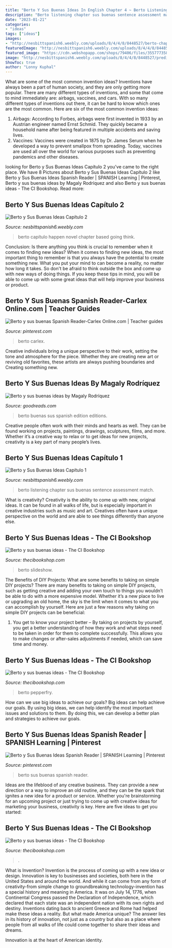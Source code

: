 ```yaml
---
title: "Berto Y Sus Buenas Ideas In English Chapter 4 ~ Berto Listening Chapter Sus Buenas Sentence Assessment Match"
description: "Berto listening chapter sus buenas sentence assessment match"
date: "2023-01-21"
categories:
- "ideas"
tags: ["ideas"]
images:
- "http://nesbittspanish6.weebly.com/uploads/8/4/4/8/8448527/berto-chapter-1-listening-retell.png?623"
featuredImage: "http://nesbittspanish6.weebly.com/uploads/8/4/4/8/8448527/berto-chapter-1-listening-retell.png?623"
featured_image: "https://cdn.webshopapp.com/shops/79406/files/355777358/1652x1652x2/tprs-books-berto-y-sus-buenas-ideas.jpg"
image: "http://nesbittspanish6.weebly.com/uploads/8/4/4/8/8448527/predict-1_orig.png"
ShowToc: true
author: "Lonny Kuphal"
---
```



What are some of the most common invention ideas?
Inventions have always been a part of human society, and they are only getting more popular. There are many different types of inventions, and some that come to mind immediately are: airbags, vaccines, and cars. With so many different types of inventions out there, it can be hard to know which ones are the most common. Here are six of the most common invention ideas: 
1) Airbags: According to Forbes, airbags were first invented in 1933 by an Austrian engineer named Ernst Schmid. They quickly became a household name after being featured in multiple accidents and saving lives. 
2) Vaccines: Vaccines were created in 1875 by Dr. James Serum when he developed a way to prevent smallpox from spreading. Today, vaccines are used all over the world for various purposes such as preventing pandemics and other diseases.

	

		
looking for Berto y Sus Buenas Ideas Capítulo 2 you've came to the right place. We have 8 Pictures about Berto y Sus Buenas Ideas Capítulo 2 like Berto y Sus Buenas Ideas Spanish Reader | SPANISH Learning | Pinterest, Berto y sus buenas ideas by Magaly Rodríquez and also Berto y sus buenas ideas - The CI Bookshop. Read more:
		
    
## Berto Y Sus Buenas Ideas Capítulo 2

<img loading=lazy src="http://nesbittspanish6.weebly.com/uploads/8/4/4/8/8448527/predict-1_orig.png" onerror="this.onerror=null;this.src='https://tse4.mm.bing.net/th?id=OIP.ROJ4Y4Alz1ws-WYxynssuAHaEg&amp;pid=15.1';" alt="Berto y Sus Buenas Ideas Capítulo 2">

_Source: nesbittspanish6.weebly.com_

>berto capítulo happen novel chapter based going think. 

	

Conclusion: Is there anything you think is crucial to remember when it comes to finding new ideas?
When it comes to finding new ideas, the most important thing to remember is that you always have the potential to create something new. What you put your mind to can become a reality, no matter how long it takes. So don't be afraid to think outside the box and come up with new ways of doing things. If you keep these tips in mind, you will be able to come up with some great ideas that will help improve your business or product.

    
## Berto Y Sus Buenas Spanish Reader-Carlex Online.com | Teacher Guides

<img loading=lazy src="https://i.pinimg.com/originals/55/65/8f/55658fd56f1ada8f2b3aa4d77ca53013.jpg" onerror="this.onerror=null;this.src='https://tse1.mm.bing.net/th?id=OIP.1hxCn6RRjMzHyw7r9rNlNgAAAA&amp;pid=15.1';" alt="Berto y sus buenas Spanish Reader-Carlex Online.com | Teacher guides">

_Source: pinterest.com_

>berto carlex. 

	

Creative individuals bring a unique perspective to their work, setting the tone and atmosphere for the piece. Whether they are creating new art or reviving old favorites, these artists are always pushing boundaries and Creating something new.

    
## Berto Y Sus Buenas Ideas By Magaly Rodríquez

<img loading=lazy src="https://i.gr-assets.com/images/S/compressed.photo.goodreads.com/books/1421984898l/20359209.jpg" onerror="this.onerror=null;this.src='https://tse3.mm.bing.net/th?id=OIP.5gGWflSFsETtyCyNDrhpaQAAAA&amp;pid=15.1';" alt="Berto y sus buenas ideas by Magaly Rodríquez">

_Source: goodreads.com_

>berto buenas sus spanish edition editions. 

	

Creative people often work with their minds and hearts as well. They can be found working on projects, paintings, drawings, sculptures, films, and more. Whether it’s a creative way to relax or to get ideas for new projects, creativity is a key part of many people’s lives.

    
## Berto Y Sus Buenas Ideas Capítulo 1

<img loading=lazy src="http://nesbittspanish6.weebly.com/uploads/8/4/4/8/8448527/berto-chapter-1-listening-retell.png?623" onerror="this.onerror=null;this.src='https://tse2.mm.bing.net/th?id=OIP.36gjjzoJPDpvTXH3t8Vq-QHaFU&amp;pid=15.1';" alt="Berto y Sus Buenas Ideas Capítulo 1">

_Source: nesbittspanish6.weebly.com_

>berto listening chapter sus buenas sentence assessment match. 

	

What is creativity?
Creativity is the ability to come up with new, original ideas. It can be found in all walks of life, but is especially important in creative industries such as music and art. Creatives often have a unique perspective on the world and are able to see things differently than anyone else.

    
## Berto Y Sus Buenas Ideas - The CI Bookshop

<img loading=lazy src="https://cdn.webshopapp.com/shops/79406/files/355777355/1652x1652x2/tprs-books-berto-y-sus-buenas-ideas.jpg" onerror="this.onerror=null;this.src='https://tse1.mm.bing.net/th?id=OIP.ac7W-tccTM7qEQGM4kWJHAHaHa&amp;pid=15.1';" alt="Berto y sus buenas ideas - The CI Bookshop">

_Source: thecibookshop.com_

>berto slideshow. 

	

The Benefits of DIY Projects: What are some benefits to taking on simple DIY projects?
There are many benefits to taking on simple DIY projects, such as getting creative and adding your own touch to things you wouldn’t be able to do with a more expensive model. Whether it’s a new place to live or upgrading an old home, the sky is the limit when it comes to what you can accomplish by yourself. Here are just a few reasons why taking on simple DIY projects can be beneficial: 
1. You get to know your project better – By taking on projects by yourself, you get a better understanding of how they work and what steps need to be taken in order for them to complete successfully. This allows you to make changes or after-sales adjustments if needed, which can save time and money. 


    
## Berto Y Sus Buenas Ideas - The CI Bookshop

<img loading=lazy src="https://cdn.webshopapp.com/shops/79406/files/355777358/1652x1652x2/tprs-books-berto-y-sus-buenas-ideas.jpg" onerror="this.onerror=null;this.src='https://tse4.mm.bing.net/th?id=OIP.e6vffppMHIIUtCr7-pELjwHaHa&amp;pid=15.1';" alt="Berto y sus buenas ideas - The CI Bookshop">

_Source: thecibookshop.com_

>berto pepperfry. 

	

How can we use big ideas to achieve our goals?
Big ideas can help achieve our goals. By using big ideas, we can help identify the most important issues and solutions to them. By doing this, we can develop a better plan and strategies to achieve our goals.

    
## Berto Y Sus Buenas Ideas Spanish Reader | SPANISH Learning | Pinterest

<img loading=lazy src="https://s-media-cache-ak0.pinimg.com/564x/a4/03/03/a403038f8335914e315200f953a3acd3.jpg" onerror="this.onerror=null;this.src='https://tse2.mm.bing.net/th?id=OIP.Pq5Y_a5pCkPm9wjJHeN5BgHaFs&amp;pid=15.1';" alt="Berto y Sus Buenas Ideas Spanish Reader | SPANISH Learning | Pinterest">

_Source: pinterest.com_

>berto sus buenas spanish reader. 

	

Ideas are the lifeblood of any creative business. They can provide a new direction or a way to improve an old routine, and they can be the spark that ignites a new idea for a product or service. Whether you're brainstorming for an upcoming project or just trying to come up with creative ideas for marketing your business, creativity is key. Here are five ideas to get you started: 
    
## Berto Y Sus Buenas Ideas - The CI Bookshop

<img loading=lazy src="https://cdn.webshopapp.com/shops/79406/files/344179107/image.jpg" onerror="this.onerror=null;this.src='https://tse1.mm.bing.net/th?id=OIP.5wH33TiJ2nTyFb3bKLCFpQHaHa&amp;pid=15.1';" alt="Berto y sus buenas ideas - The CI Bookshop">

_Source: thecibookshop.com_

>. 

	

What is Invention?
Invention is the process of coming up with a new idea or design. Innovation is key to businesses and societies, both here in the United States and around the world. And while it can come from any form of creativity-from simple change to groundbreaking technology-invention has a special history and meaning in America.
It was on July 14, 1776, when Continental Congress passed the Declaration of Independence, which declared that each state was an independent nation with its own rights and destiny. Inventions dating back to ancient Greece and Rome had helped make these ideas a reality. But what made America unique? The answer lies in its history of innovation, not just as a country but also as a place where people from all walks of life could come together to share their ideas and dreams.

Innovation is at the heart of American identity.

